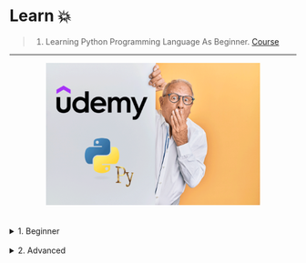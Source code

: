# Learn 💥

> 1) Learning Python Programming Language As Beginner. [Course](https://www.udemy.com/course/python-for-beginners-in-arabic-2023/)
---

<div align="center">
<!-- Title: -->
  <a href="https://www.udemy.com/course/python-for-beginners-in-arabic-2023/">
    <img src="https://raw.githubusercontent.com/IbrahimAmin2024/Python/main/Archive/Courses/Udemy_Py.png" height="250">
  </a>
  </div>
<br><br>
<details>
<summary>
1. Beginner
<br><br>
</summary>
  
<details>
<summary>Section 1</summary><br>

  - [know basics](Beginner/Lectures/0/)
  - [print()](Beginner/Lectures/1/)
  - [Variables](Beginner/Lectures/2/)
  - [String Methods](Beginner/Lectures/3/)
  - [Type Casting](Beginner/Lectures/4/)
  - [User Input](Beginner/Lectures/5/)
  - [Math Functions](Beginner/Lectures/6/)
  - [String Slicing](Beginner/Lectures/7/)
  - [If Statments](Beginner/Lectures/8/)
  - [Logical Operators](Beginner/Lectures/9/)
  - [While Loops](Beginner/Lectures/10/)
  - [For Loops](Beginner/Lectures/11/)
  - [Nested Loops](Beginner/Lectures/12/)
</details>

<details>
<summary>Section 2</summary><br>

  - [Loop Control Statments](Beginner/Lectures/13/)
  - [Lists](Beginner/Lectures/14/)
  - [2D Lists](Beginner/Lectures/15/)
  - [Tuples](Beginner/Lectures/16/)
  - [Sets](Beginner/Lectures/17/)
  - [Dictionaries](Beginner/Lectures/18/)
  - [Indexing](Beginner/Lectures/19/)
  - [Functions](Beginner/Lectures/20/)
  - [Return Statment](Beginner/Lectures/21/)
  - [Keyword Arguments](Beginner/Lectures/22/)
  - [Nested Function calls](Beginner/Lectures/23/)
  - [Variable Scope](Beginner/Lectures/24/)
  - [Args](Beginner/Lectures/25/)
  - [Kwargs](Beginner/Lectures/26/)
  - [String Format](Beginner/Lectures/27/)
  - [Random Numbers](Beginner/Lectures/28/)
  - [Exception handling](Beginner/Lectures/29/)
</details>

<details>
<summary>Section 3</summary><br>

  - [File Detection](Beginner/Lectures/30/)
  - [Read a file](Beginner/Lectures/31/)
  - [Write a file](Beginner/Lectures/32/)
  - [Copy a file](Beginner/Lectures/33/)
  - [Move a file](Beginner/Lectures/34/)
  - [Delete a file](Beginner/Lectures/35/)
  - [Modules](Beginner/Lectures/36/)
  - [Custom Module](Beginner/Lectures/37/)
  - [Rock Paper Scissorss Game](Beginner/Lectures/38/)
  - [Quiz game](Beginner/Lectures/39/)
</details>

<details>
<summary>Section 4</summary><br>

  - [Object Oriented Programming](Beginner/Lectures/40/)
  - [Class Variables](Beginner/Lectures/41/)
  - [Inheritance](Beginner/Lectures/42/)
  - [Multi-level Inheritance](Beginner/Lectures/43/)
  - [Multiple Inheritance](Beginner/Lectures/44/)
  - [Method Overriding](Beginner/Lectures/45/)
  - [Method Chaining](Beginner/Lectures/46/)
  - [Super Function](Beginner/Lectures/47/)
  - [Abstract Classes](Beginner/Lectures/48/)
  - [Objects as Arguments](Beginner/Lectures/49/)
</details>  
  

<details>
<summary>Section 5</summary><br>

  - [Duck Typing](Beginner/Lectures/50/)
  - [Walrus Operator](Beginner/Lectures/51/)
  - [Functions to Variables](Beginner/Lectures/52/)
  - [Higher Order Functions](Beginner/Lectures/53/)
  - [Lambda](Beginner/Lectures/54/)
  - [Sort](Beginner/Lectures/55/)
  - [Map](Beginner/Lectures/56/)
  - [Filter](Beginner/Lectures/57/)
  - [Reduce](Beginner/Lectures/58/)
  - [List Comprehension](Beginner/Lectures/59/)
  - [Dictionary Comprehension](Beginner/Lectures/60/)
  - [Zip Function](Beginner/Lectures/61/)
  - [Class Name](Beginner/Lectures/62/)
  - [Time Module](Beginner/Lectures/63/)
</details> 

<details>
<summary>Section 6</summary><br>

  - [Threading](Beginner/Lectures/64/)
  - [Daemon Threads](Beginner/Lectures/65/)
  - [Multi Processing](Beginner/Lectures/66/)
  - [GUI Windows](Beginner/Lectures/67/)
  - [Labels](Beginner/Lectures/68/)
  - [Buttons](Beginner/Lectures/69/)
  - [EntryBox](Beginner/Lectures/70/)
  - [CheckBox](Beginner/Lectures/71/)
  - [Radio Button](Beginner/Lectures/72/)
  - [Scale](Beginner/Lectures/73/)
</details> 


<details>
<summary>Section 7</summary><br>

  - [Listbox](Beginner/Lectures/74/)
  - [MessageBox](Beginner/Lectures/75/)
  - [Color Chooser](Beginner/Lectures/76/)
  - [Text Area](Beginner/Lectures/77/)
  - [Read a File Using Tk](Beginner/Lectures/78/)
  - [Save a File Using Tk](Beginner/Lectures/79/)
  - [Menubar](Beginner/Lectures/80/)
  - [Frames](Beginner/Lectures/81/)
  - [New Windows](Beginner/Lectures/82/)
</details> 


<details>
<summary>Section 8</summary><br>

  - [Window Taps](Beginner/Lectures/83/)
  - [Grid](Beginner/Lectures/84/)
  - [Progressbar](Beginner/Lectures/85/)
  - [Canvas](Beginner/Lectures/86/)
  - [Keyboard Events](Beginner/Lectures/87/)
  - [Mouse Events](Beginner/Lectures/88/)
  - [Drag and Drop](Beginner/Lectures/89/)
  - [Move Images](Beginner/Lectures/90/)
</details> 
  

<details>
<summary>Section 9</summary><br>

  - [Animations](Beginner/Lectures/91/)
  - [Multiple Animations](Beginner/Lectures/92/)
  - [Clock App](Beginner/Lectures/93/)
  - [Send an Email](Beginner/Lectures/94/)
  - [Run with CMD](Beginner/Lectures/95/)
  - [Pip](Beginner/Lectures/96/)
  - [Py to Exe](Beginner/Lectures/97/)
  - [Calculator Program](Beginner/Lectures/98/)
</details> 

<details>
<summary>Section 10</summary><br>

  - [Text Editor](Beginner/Lectures/99/)
  - [Snake Game](Beginner/Lectures/100/)
</details> 

</details>

<details>
<summary>
2. Advanced
<br>
</summary>

- Soon.
</details>
